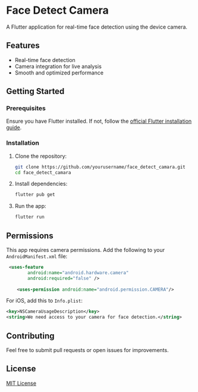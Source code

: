 # Face Detect Camera

A Flutter application for real-time face detection using the device camera.

## Features
- Real-time face detection
- Camera integration for live analysis
- Smooth and optimized performance

## Getting Started

### Prerequisites
Ensure you have Flutter installed. If not, follow the [official Flutter installation guide](https://docs.flutter.dev/get-started/install).

### Installation

1. Clone the repository:
   ```sh
   git clone https://github.com/yourusername/face_detect_camara.git
   cd face_detect_camara
   ```

2. Install dependencies:
   ```sh
   flutter pub get
   ```

3. Run the app:
   ```sh
   flutter run
   ```

## Permissions
This app requires camera permissions. Add the following to your `AndroidManifest.xml` file:

```xml
 <uses-feature
        android:name="android.hardware.camera"
        android:required="false" />
        
    <uses-permission android:name="android.permission.CAMERA"/>
```

For iOS, add this to `Info.plist`:

```xml
<key>NSCameraUsageDescription</key>
<string>We need access to your camera for face detection.</string>
```

## Contributing
Feel free to submit pull requests or open issues for improvements.

## License
[MIT License](LICENSE)

